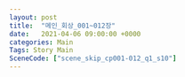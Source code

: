 ```yaml
---
layout: post
title:  "메인_회상_001~012장"
date:   2021-04-06 09:00:00 +0000
categories: Main
Tags: Story Main
SceneCode: ["scene_skip_cp001-012_q1_s10"]
---
```

